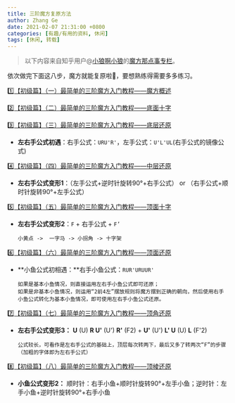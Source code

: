 ```yaml
---
title: 三阶魔方复原方法
author: Zhang Ge
date: 2021-02-07 21:31:00 +0800
categories: [有趣/有用的资料, 休闲]
tags: [休闲, 转载]
---
```


>  以下内容来自知乎用户@[小狼啊小狼](https://www.zhihu.com/people/li-shi-sheng-52-2)的[魔方那点事专栏](https://www.zhihu.com/column/c_1013368685897101312)。

依次做完下面这八步，魔方就能复原啦🥳，要想熟练得需要多多练习。

:one:[【初级篇】（一）最简单的三阶魔方入门教程——魔方概述](https://zhuanlan.zhihu.com/p/42183224)




:two:[【初级篇】（二）最简单的三阶魔方入门教程——底面十字](https://zhuanlan.zhihu.com/p/42150753)



:three:[【初级篇】（三）最简单的三阶魔方入门教程——底层还原](https://zhuanlan.zhihu.com/p/42151556)

- **左右手公式初遇**：右手公式：`URU'R'`，左手公式：`U'L'UL`(右手公式的镜像公式)



:four:[【初级篇】（四）最简单的三阶魔方入门教程——中层还原](https://zhuanlan.zhihu.com/p/42183886)

- **左右手公式变形1**：（左手公式+逆时针旋转90°+右手公式） or （右手公式+顺时针旋转90°+左手公式）



:five:[【初级篇】（五）最简单的三阶魔方入门教程——顶面十字](https://zhuanlan.zhihu.com/p/42244168)

- **左右手公式变形2**：`F` + 右手公式 + `F’`

	```
	小黄点 ->  一字马 -> 小拐角 -> 十字架
	```



:six:[【初级篇】（六）最简单的三阶魔方入门教程——顶面还原](https://zhuanlan.zhihu.com/p/42299115)

- **小鱼公式初相遇：**右手小鱼公式：`RUR'URUUR'`
	```
	如果是基本小鱼情况，则直接运用左右手小鱼公式即可还原；
	如果是非基本小鱼情况，则运用“2前4左”摆放规则将魔方摆到正确的朝向，然后使用右手小鱼公式转化为基本小鱼情况，即可使用左右手小鱼公式还原。
	```



:seven:[【初级篇】（七）最简单的三阶魔方入门教程——顶角还原](https://zhuanlan.zhihu.com/p/42331476)

- **左右手公式变形3：** **U** (U) **R U'** (U') **R'** (F2) + **U'** (U') **L' U** (U) **L** (F'2)

	```
	公式较长，可看作是左右手公式的基础上，顶层每次转两下，最后又多了转两次“F”的步骤（加粗的字体即为左右手公式）
	```



:eight:[【初级篇】（八）最简单的三阶魔方入门教程——顶棱还原](https://zhuanlan.zhihu.com/p/42382435)

- **小鱼公式变形2：** 顺时针：右手小鱼+顺时针旋转90°+左手小鱼；逆时针：左手小鱼+逆时针旋转90°+右手小鱼